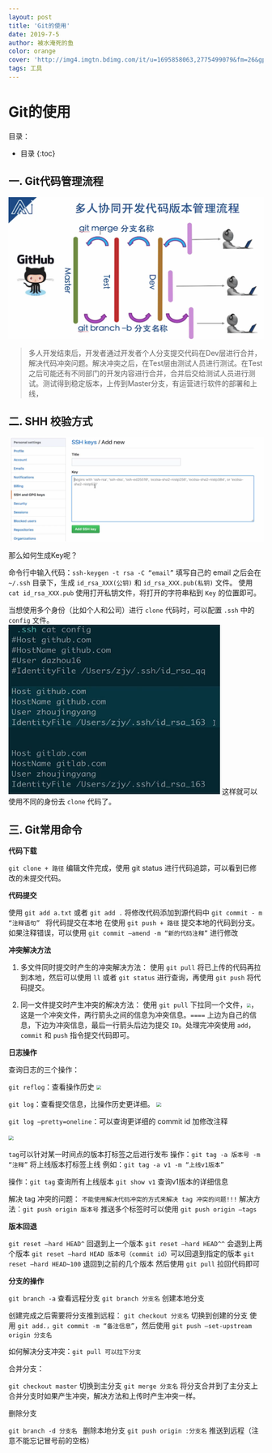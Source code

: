 ```yaml
---
layout: post
title: 'Git的使用'
date: 2019-7-5
author: 被水淹死的鱼
color: orange
cover: 'http://img4.imgtn.bdimg.com/it/u=1695858063,2775499079&fm=26&gp=0.jpg'
tags: 工具
---
```


# Git的使用

目录：
* 目录
{:toc}


## 一. Git代码管理流程

![1](/assets/git/git_1.png) 

>多人开发结束后，开发者通过开发者个人分支提交代码在Dev层进行合并，解决代码冲突问题。解决冲突之后，在Test层由测试人员进行测试。在Test之后可能还有不同部门的开发内容进行合并，合并后交给测试人员进行测试。测试得到稳定版本，上传到Master分支，有运营进行软件的部署和上线，


## 二. SHH 校验方式


<img src="/assets/git/git_2.png" style="zoom:100%">

那么如何生成Key呢？

命令行中输入代码：```ssh-keygen -t rsa -C “email”```   填写自己的 email
之后会在 `~/.ssh` 目录下，生成 `id_rsa_XXX(公钥)` 和 `id_rsa_XXX.pub(私钥)` 文件。
使用 `cat id_rsa_XXX.pub` 使用打开私钥文件，将打开的字符串粘到 `Key` 的位置即可。


当想使用多个身份（比如个人和公司）进行 `clone` 代码时，可以配置 `.ssh` 中的 `config` 文件。
<img src="/assets/git/git_3.png" style="zoom:50%">
这样就可以使用不同的身份去 `clone` 代码了。


## 三. Git常用命令

**代码下载**

```git clone + 路径```
编辑文件完成，使用 git status 进行代码追踪，可以看到已修改的未提交代码。

**代码提交**

使用 ```git add a.txt``` 或者 ```git add .``` 将修改代码添加到源代码中
```git commit - m “注释语句” ``` 将代码提交在本地
在使用 ```git push + 路径``` 提交本地的代码到分支。
如果注释错误，可以使用 ```git commit —amend -m “新的代码注释”``` 进行修改


**冲突解决方法**

1. 多文件同时提交时产生的冲突解决方法：
	使用 ```git pull``` 将已上传的代码再拉到本地，然后可以使用 `ll` 或者 ```git status``` 进行查询，再使用 ```git push``` 将代码提交。
	
2. 同一文件提交时产生冲突的解决方法：
	使用 ```git pull``` 下拉同一个文件，<img src="/assets/git/git_4.png" style="zoom:50%">，这是一个冲突文件，两行箭头之间的信息为冲突信息。`====` 上边为自己的信息，下边为冲突信息，最后一行箭头后边为提交 `ID`。处理完冲突使用 `add`，`commit` 和 `push` 指令提交代码即可。
	
	
**日志操作**

查询日志的三个操作：

```git reflog```：查看操作历史
<img src="/assets/git/git_5.png" style="zoom:60%">

```git log```：查看提交信息，比操作历史更详细。
<img src="/assets/git/git_6.png" style="zoom:60%">

```git log —pretty=oneline```：可以查询更详细的 commit id 加修改注释

<img src="/assets/git/git_7.png" style="zoom:60%">


`tag`可以针对某一时间点的版本打标签之后进行发布
操作：```git tag -a 版本号 -m “注释”``` 将上线版本打标签上线
例如：```git tag -a v1 -m “上线v1版本”```

操作：```git tag``` 查询所有上线版本
     ```git show v1``` 查询v1版本的详细信息

解决 tag 冲突的问题：
    `不能使用解决代码冲突的方式来解决 tag 冲突的问题!!!`
解决方法：```git push origin 版本号```
推送多个标签时可以使用 ```git push origin —tags```



**版本回退**

```git reset —hard HEAD^``` 回退到上一个版本
```git reset —hard HEAD^^``` 会退到上两个版本
```git reset —hard HEAD 版本号（commit id）```可以回退到指定的版本
```git reset —hard HEAD~100```  退回到之前的几个版本
然后使用 ```git pull``` 拉回代码即可


**分支的操作**

```git branch -a``` 查看远程分支
```git branch 分支名``` 创建本地分支

创建完成之后需要将分支推到远程：
```git checkout 分支名``` 切换到创建的分支
使用 ```git add.，git commit -m “备注信息”```，然后使用 ```git push —set-upstream origin 分支名```

如何解决分支冲突：```git pull 可以拉下分支```

合并分支：

```git checkout master``` 切换到主分支
```git merge 分支名```  将分支合并到了主分支上
合并分支时如果产生冲突，解决方法和上传时产生冲突一样。

删除分支

```git branch -d 分支名 ```     删除本地分支
```git push origin :分支名```   推送到远程（注意不能忘记冒号前的空格） 
